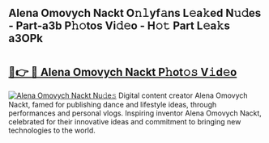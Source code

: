 ## Alena Omovych Nackt O𝚗𝚕yf𝚊ns L𝚎a𝚔ed N𝚞𝚍es - Part-a3b P𝚑𝚘tos Vi𝚍𝚎o - H𝚘𝚝 Part L𝚎a𝚔s a3OPk

# <h2><a href="http://kfan7c.oniu.top/?m=Alena+Omovych+Nackt">🔗👉 🔴 Alena Omovych Nackt P𝚑ot𝚘𝚜 V𝚒d𝚎o</a></h2>

[![Alena Omovych Nackt Nu𝚍e𝚜](https://i.imgur.com/0qMVB7G.gif)](http://kfan7c.oniu.top/?m=Alena+Omovych+Nackt)
Digital content creator Alena Omovych Nackt, famed for publishing dance and lifestyle ideas, through performances and personal vlogs. Inspiring inventor Alena Omovych Nackt, celebrated for their innovative ideas and commitment to bringing new technologies to the world.  
